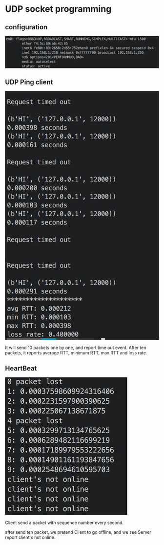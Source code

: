 # UDP socket programming

## configuration

![](media/15405269475515/15405621501089.jpg)

## UDP Ping client

![-w250](media/15405269475515/15405621833952.jpg)

It will send 10 packets one by one, and report time out event. After ten packets, it reports average RTT, minimum RTT, max RTT and loss rate.

## HeartBeat
![-w250](media/15405269475515/15405628205902.jpg)

Client send a packet with sequence number every second.

after send ten packet, we pretend Client to go offline, and we see Server report client's not online.

